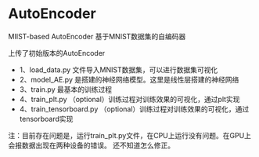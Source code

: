 # AutoEncoder
MIIST-based AutoEncoder
基于MNIST数据集的自编码器

上传了初始版本的AutoEncoder
- 1、load_data.py 文件导入MNIST数据集，可以进行数据集可视化
- 2、model_AE.py 是搭建的神经网络模型。这里是线性层搭建的神经网络
- 3、train.py 最基本的训练过程
- 4、train_plt.py （optional）训练过程对训练效果的可视化，通过plt实现
- 4、train_tensorboard.py （optional）训练过程对训练效果的可视化，通过tensorboard实现

注：目前存在问题是，运行train_plt.py文件，在CPU上运行没有问题。在GPU上会报数据出现在两种设备的错误。
还不知道怎么修正。
